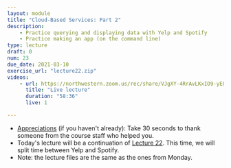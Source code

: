 ```yaml
---
layout: module
title: "Cloud-Based Services: Part 2"
description:
    - Practice querying and displaying data with Yelp and Spotify
    - Practice making an app (on the command line)
type: lecture
draft: 0
num: 23
due_date: 2021-03-10
exercise_url: "lecture22.zip"
videos:
    - url: https://northwestern.zoom.us/rec/share/VJgXY-4RrAvLKxIO9-yE8kFaITRvGCooGUlgvCkLiDZjqSPvsIxe7l-azWL3GMa-.XLmzdvgwZtT0UgXo?startTime=1615391797000
      title: "Live lecture"
      duration: "58:36"
      live: 1

---
```


* <a href="https://forms.gle/K6H35f1g2NrX6MxZ8" target="_blank">Appreciations</a> (if you haven't already): Take 30 seconds to thank someone from the course staff who helped you.
* Today's lecture will be a continuation of [Lecture 22](week10-lecture01). This time, we will split time between Yelp and Spotify. 
* Note: the lecture files are the same as the ones from Monday.